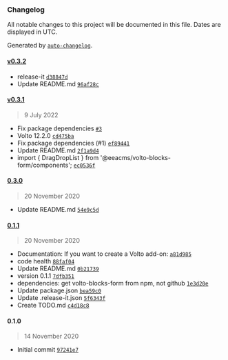 ### Changelog

All notable changes to this project will be documented in this file. Dates are displayed in UTC.

Generated by [`auto-changelog`](https://github.com/CookPete/auto-changelog).

#### [v0.3.2](https://github.com/rohberg/volto-accordion-block/compare/v0.3.1...v0.3.2)

- release-it [`d38847d`](https://github.com/rohberg/volto-accordion-block/commit/d38847daf3785169c868193dd3689c2dc67822a5)
- Update README.md [`96af28c`](https://github.com/rohberg/volto-accordion-block/commit/96af28c089dcff9eadc623cd806581ae152dcd94)

#### [v0.3.1](https://github.com/rohberg/volto-accordion-block/compare/0.3.0...v0.3.1)

> 9 July 2022

- Fix package dependencies  [`#3`](https://github.com/rohberg/volto-accordion-block/pull/3)
- Volto 12.2.0 [`cd475ba`](https://github.com/rohberg/volto-accordion-block/commit/cd475baf037eb486b69a74e802ff2c44eef629f7)
- Fix package dependencies (#1) [`ef89441`](https://github.com/rohberg/volto-accordion-block/commit/ef89441ae71229bccef033f7e16fc1990f5c11d2)
- Update README.md [`2f1a9d4`](https://github.com/rohberg/volto-accordion-block/commit/2f1a9d4ae77e8f6866d3af8aaad72186f234107a)
- import { DragDropList } from '@eeacms/volto-blocks-form/components'; [`ec0536f`](https://github.com/rohberg/volto-accordion-block/commit/ec0536ff13ed85adb90f092b8329e699fd62eb5b)

#### [0.3.0](https://github.com/rohberg/volto-accordion-block/compare/0.1.1...0.3.0)

> 20 November 2020

- Update README.md [`54e9c5d`](https://github.com/rohberg/volto-accordion-block/commit/54e9c5d262c8f5f456062aa50e241c64f0d89676)

#### [0.1.1](https://github.com/rohberg/volto-accordion-block/compare/0.1.0...0.1.1)

> 20 November 2020

- Documentation: If you want to create a Volto add-on: [`a81d985`](https://github.com/rohberg/volto-accordion-block/commit/a81d98576514f9068d509bb0e5b7dc2950ec380a)
- code health [`88faf04`](https://github.com/rohberg/volto-accordion-block/commit/88faf049539d8c4bcc7769ad987fc7a92f4bd2ef)
- Update README.md [`0b21739`](https://github.com/rohberg/volto-accordion-block/commit/0b21739d4851380bc0dc494a111f3f94ead13af5)
- version 0.1.1 [`7dfb351`](https://github.com/rohberg/volto-accordion-block/commit/7dfb35101fce663766ee662fa6bb4e4d49e69e56)
- dependencies: get volto-blocks-form from npm, not github [`1e3d20e`](https://github.com/rohberg/volto-accordion-block/commit/1e3d20e9eba0074efa1ce20e8c730c73c4a8d0d1)
- Update package.json [`bea59c0`](https://github.com/rohberg/volto-accordion-block/commit/bea59c007cb4544830dd9c3347f6fc1765353105)
- Update .release-it.json [`5f6343f`](https://github.com/rohberg/volto-accordion-block/commit/5f6343f11284d7b6e90b185aa484796de5061df1)
- Create TODO.md [`c4d18c8`](https://github.com/rohberg/volto-accordion-block/commit/c4d18c8e40daa9b0844693ec762be3380dba3b8b)

#### 0.1.0

> 14 November 2020

- Initial commit [`97241e7`](https://github.com/rohberg/volto-accordion-block/commit/97241e7798faef68a80b3415286781f37a0915ac)
